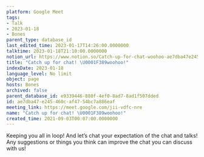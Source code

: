```yaml
---
platform: Google Meet
tags:
- Talk
- 2023-01-18
- Bones
parent_type: database_id
last_edited_time: 2023-01-17T14:26:00.0000000
talktime: 2023-01-18T21:10:00.0000000
notion_url: https://www.notion.so/Catch-up-for-chat-woohoo-ae7dba47e245460caf4754bc7a886eaf
title: "Catch up for chat! \U0001F389woohoo!"
indexDate: 2023-01-18
language_level: No limit
object: page
hosts: Bones
archived: false
parent_database_id: e9339446-880f-4ef0-8ad7-8ad1f507dded
id: ae7dba47-e245-460c-af47-54bc7a886eaf
meeting_link: https://meet.google.com/jii-vdfc-nre
name: "Catch up for chat! \U0001F389woohoo!"
created_time: 2021-09-03T00:07:00.0000000
---
```


Keeping you all in loop! And let’s chat your expectation of the chat and talks!
Any suggestions or things you think can improve the chat you can discuss with us!





